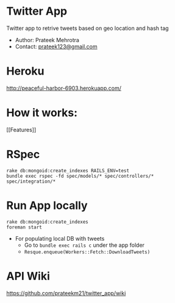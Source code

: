 Twitter App
===========
Twitter app to retrive tweets based on geo location and hash tag

* Author:  Prateek Mehrotra
* Contact: prateek123@gmail.com

Heroku
======
http://peaceful-harbor-6903.herokuapp.com/

How it works:
======
[[Features]]

RSpec
=====
```
rake db:mongoid:create_indexes RAILS_ENV=test
bundle exec rspec -fd spec/models/* spec/controllers/* spec/integration/*
```

Run App locally
===============

```
rake db:mongoid:create_indexes
foreman start
```

  * For populating local DB with tweets
      * Go to `bundle exec rails c` under the app folder
      * `Resque.enqueue(Workers::Fetch::DownloadTweets)`


API Wiki
========
https://github.com/prateekm21/twitter_app/wiki
